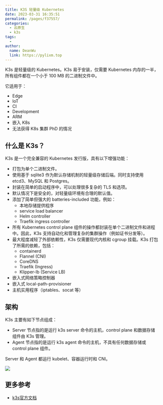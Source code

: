 ```yaml
---
title: K3S 轻量级 Kubernetes
date: 2023-03-31 16:35:51
permalink: /pages/f37557/
categories:
  - 云原生
  - k3s
tags:
  - 
author: 
  name: DeanWu
  link: https://pylixm.top
---
```


K3s 是轻量级的 Kubernetes。K3s 易于安装，仅需要 Kubernetes 内存的一半，所有组件都在一个小于 100 MB 的二进制文件中。

它适用于：
- Edge
- IoT
- CI
- Development
- ARM
- 嵌入 K8s
- 无法获得 K8s 集群 PhD 的情况

## 什么是 K3s？

K3s 是一个完全兼容的 Kubernetes 发行版，具有以下增强功能：

- 打包为单个二进制文件。
- 使用基于 sqlite3 作为默认存储机制的轻量级存储后端。同时支持使用 etcd3、MySQL 和 Postgres。
- 封装在简单的启动程序中，可以处理很多复杂的 TLS 和选项。
- 默认情况下是安全的，对轻量级环境有合理的默认值。
- 添加了简单但强大的 batteries-included 功能，例如：
    - 本地存储提供程序
    - service load balancer
    - Helm controller
    - Traefik ingress controller
- 所有 Kubernetes control plane 组件的操作都封装在单个二进制文件和进程中。因此，K3s 支持自动化和管理复杂的集群操作（例如证书分发等）。
- 最大程度减轻了外部依赖性，K3s 仅需要现代内核和 cgroup 挂载。K3s 打包了所需的依赖，包括：
    - containerd
    - Flannel (CNI)
    - CoreDNS
    - Traefik (Ingress)
    - Klipper-lb (Service LB)
- 嵌入式网络策略控制器
- 嵌入式 local-path-provisioner
- 主机实用程序（iptables、socat 等）

## 架构

K3s 主要有如下节点组成：

- Server 节点指的是运行 k3s server 命令的主机，control plane 和数据存储组件由 K3s 管理。
- Agent 节点指的是运行 k3s agent 命令的主机，不具有任何数据存储或 control plane 组件。

Server 和 Agent 都运行 kubelet、容器运行时和 CNI。

![](/imgs/k3s-arch.jpg)

## 更多参考

- [k3s官方文档](https://docs.k3s.io/zh/quick-start)